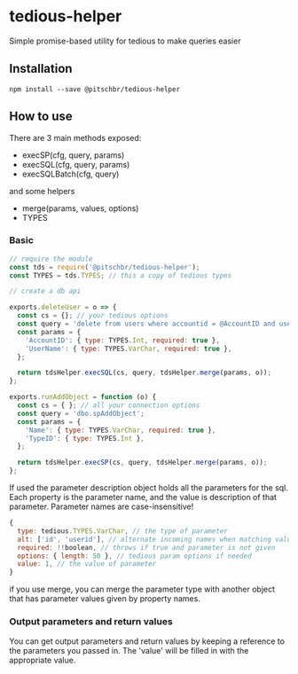 # tedious-helper
Simple promise-based utility for tedious to make queries easier

## Installation
```
npm install --save @pitschbr/tedious-helper
```

## How to use
There are 3 main methods exposed:
- execSP(cfg, query, params)
- execSQL(cfg, query, params)
- execSQLBatch(cfg, query)

and some helpers
- merge(params, values, options)
- TYPES

### Basic
```javascript
// require the module
const tds = require('@pitschbr/tedious-helper');
const TYPES = tds.TYPES; // this a copy of tedious types

// create a db api

exports.deleteUser = o => {
  const cs = {}; // your tedious options
  const query = 'delete from users where accountid = @AccountID and username = @UserName';
  const params = {
    'AccountID': { type: TYPES.Int, required: true },
    'UserName': { type: TYPES.VarChar, required: true },
  };

  return tdsHelper.execSQL(cs, query, tdsHelper.merge(params, o));
};

exports.runAddObject = function (o) {
  const cs = { }; // all your connection options
  const query = 'dbo.spAddObject';
  const params = {
    'Name': { type: TYPES.VarChar, required: true },
    'TypeID': { type: TYPES.Int },
  };

  return tdsHelper.execSP(cs, query, tdsHelper.merge(params, o));
};
```

If used the parameter description object holds all the parameters for the sql.
Each property is the parameter name, and the value is description of that parameter.
Parameter names are case-insensitive!
```js
{
  type: tedious.TYPES.VarChar, // the type of parameter
  alt: ['id', 'userid'], // alternate incoming names when matching values in merge
  required: !!boolean, // throws if true and parameter is not given
  options: { length: 50 }, // tedious param options if needed
  value: 1, // the value of parameter
}
```

if you use merge, you can merge the parameter type with another object that has parameter values given by property names.

### Output parameters and return values
You can get output parameters and return values by keeping a reference to the parameters you passed in. The 'value' will be filled in with the appropriate value.

